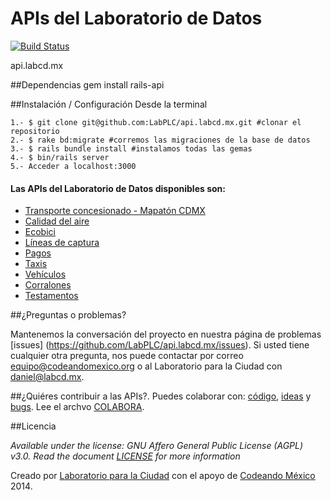 APIs del Laboratorio de Datos
=====

[![Build Status](https://travis-ci.org/LabPLC/api.labcd.mx.svg)](https://travis-ci.org/LabPLC/api.labcd.mx)

api.labcd.mx

##Dependencias
	gem install rails-api

##Instalación / Configuración
	Desde la terminal

	1.- $ git clone git@github.com:LabPLC/api.labcd.mx.git #clonar el repositorio 
    2.- $ rake bd:migrate #corremos las migraciones de la base de datos
    3.- $ rails bundle install #instalamos todas las gemas
    4.- $ bin/rails server
    5.- Acceder a localhost:3000


#### Las APIs del Laboratorio de Datos disponibles son:
* [Transporte concesionado - Mapatón CDMX][mapaton]
* [Calidad del aire][aire]
* [Ecobici][ecobici]
* [Líneas de captura][lineas]
* [Pagos][pagos]
* [Taxis][taxis]
* [Vehículos][vehiculos]
* [Corralones][corralones]
* [Testamentos][testamentos]

[home]: https://github.com/LabPLC/api.labcd.mx/wiki
[aire]: https://github.com/LabPLC/api.labcd.mx/wiki/Calidad-del-Aire
[ecobici]: https://github.com/LabPLC/api.labcd.mx/wiki/Ecobici
[lineas]: https://github.com/LabPLC/api.labcd.mx/wiki/Lineas-de-captura
[pagos]: https://github.com/LabPLC/api.labcd.mx/wiki/Pagos
[taxis]: https://github.com/LabPLC/api.labcd.mx/wiki/Taxis
[vehiculos]: https://github.com/LabPLC/api.labcd.mx/wiki/Vehiculos
[corralones]: https://github.com/LabPLC/api.labcd.mx/wiki/Corralones
[testamentos]: https://github.com/LabPLC/api.labcd.mx/wiki/Testamentos
[mapaton]: https://github.com/LabPLC/MapatonAPI

##¿Preguntas o problemas? 

Mantenemos la conversación del proyecto en nuestra página de problemas [issues] (https://github.com/LabPLC/api.labcd.mx/issues). Si usted tiene cualquier otra pregunta, nos puede contactar por correo <equipo@codeandomexico.org> o al Laboratorio para la Ciudad con <daniel@labcd.mx>.

##¿Quiéres contribuir a las APIs?. Puedes colaborar con:
[código](https://github.com/LabPLC/api.labcd.mx/pulls),
[ideas](https://github.com/LabPLC/api.labcd.mx/issues) y 
[bugs](https://github.com/LabPLC/api.labcd.mx/issues). Lee el archvo [COLABORA](/CONTRIBUYE.md).

##Licencia

_Available under the license: GNU Affero General Public License (AGPL) v3.0. Read the document [LICENSE](/LICENSE) for more information_

Creado por [Laboratorio para la Ciudad](http://labcd.mx) con el apoyo de [Codeando México](http://www.codeandomexico.org) 2014.
